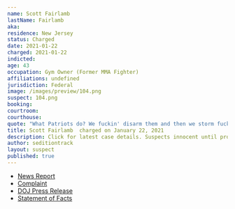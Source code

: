 ```yaml
---
name: Scott Fairlamb
lastName: Fairlamb
aka:
residence: New Jersey
status: Charged
date: 2021-01-22
charged: 2021-01-22
indicted:
age: 43
occupation: Gym Owner (Former MMA Fighter)
affiliations: undefined
jurisdiction: Federal
image: /images/preview/104.png
suspect: 104.png
booking:
courtroom:
courthouse:
quote: "What Patriots do? We fuckin' disarm them and then we storm fuckin' the Capitol"
title: Scott Fairlamb  charged on January 22, 2021
description: Click for latest case details. Suspects innocent until proven guilty.
author: seditiontrack
layout: suspect
published: true
---
```

- [News Report](https://abc7ny.com/local-dc-riot-arrests-nyc-sanitation-worker-arrested/9900913/)
- [Complaint](https://www.justice.gov/opa/page/file/1359221/download)
- [DOJ Press Release](https://www.justice.gov/usao-dc/pr/three-charged-federal-court-assaulting-and-impeding-local-and-federal-officers-during-us)
- [Statement of Facts](https://www.justice.gov/opa/page/file/1359221/download)
